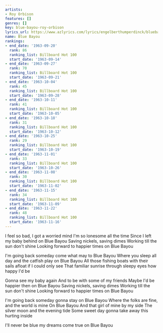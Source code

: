 ```yaml
---
artists:
- Roy Orbison
features: []
genres: []
key: blue-bayou-roy-orbison
lyrics_url: https://www.azlyrics.com/lyrics/engelberthumperdinck/bluebayou.html
name: Blue Bayou
rankings:
- end_date: '1963-09-20'
  rank: 86
  ranking_list: Billboard Hot 100
  start_date: '1963-09-14'
- end_date: '1963-09-27'
  rank: 70
  ranking_list: Billboard Hot 100
  start_date: '1963-09-21'
- end_date: '1963-10-04'
  rank: 45
  ranking_list: Billboard Hot 100
  start_date: '1963-09-28'
- end_date: '1963-10-11'
  rank: 41
  ranking_list: Billboard Hot 100
  start_date: '1963-10-05'
- end_date: '1963-10-18'
  rank: 31
  ranking_list: Billboard Hot 100
  start_date: '1963-10-12'
- end_date: '1963-10-25'
  rank: 29
  ranking_list: Billboard Hot 100
  start_date: '1963-10-19'
- end_date: '1963-11-01'
  rank: 33
  ranking_list: Billboard Hot 100
  start_date: '1963-10-26'
- end_date: '1963-11-08'
  rank: 30
  ranking_list: Billboard Hot 100
  start_date: '1963-11-02'
- end_date: '1963-11-15'
  rank: 34
  ranking_list: Billboard Hot 100
  start_date: '1963-11-09'
- end_date: '1963-11-22'
  rank: 48
  ranking_list: Billboard Hot 100
  start_date: '1963-11-16'
---
```


I feel so bad, I got a worried mind
I'm so lonesome all the time
Since I left my baby behind on Blue Bayou
Saving nickels, saving dimes
Working till the sun don't shine
Looking forward to happier times on Blue Bayou

I'm going back someday come what may to Blue Bayou
Where you sleep all day and the catfish play on Blue Bayou
All those fishing boats with their sails afloat if I could only see
That familiar sunrise through sleepy eyes how happy I'd be

Gonna see my baby again
And to be with some of my friends
Maybe I'd be happier then on Blue Bayou
Saving nickels, saving dimes
Working till the sun don't shine
Looking forward to happier times on Blue Bayou

I'm going back someday gonna stay on Blue Bayou
Where the folks are fine, and the world is mine
On Blue Bayou
And that girl of mine by my side
The silver moon and the evening tide
Some sweet day gonna take away this hurting inside

I'll never be blue my dreams come true on Blue Bayou



